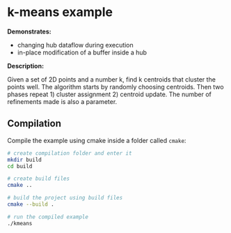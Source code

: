 # k-means example


**Demonstrates:**

- changing hub dataflow during execution
- in-place modification of a buffer inside a hub


**Description:**

Given a set of 2D points and a number k, find k centroids that cluster the points well. The algorithm starts by randomly choosing centroids. Then two phases repeat 1) cluster assignment 2) centroid update. The number of refinements made is also a parameter.


## Compilation

Compile the example using cmake inside a folder called `cmake`:

```bash
# create compilation folder and enter it
mkdir build
cd build

# create build files
cmake ..

# build the project using build files
cmake --build .

# run the compiled example
./kmeans
```
